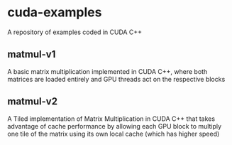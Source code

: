 # cuda-examples
A repository of examples coded in CUDA C++

## matmul-v1

A basic matrix multiplication implemented in CUDA C++, where both matrices are loaded entirely and GPU threads act on the respective blocks

## matmul-v2

A Tiled implementation of Matrix Multiplication in CUDA C++ that takes advantage of cache performance by allowing each GPU block to multiply one tile
of the matrix using its own local cache (which has higher speed)
